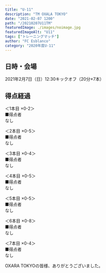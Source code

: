 ```yaml
---
title: "U-11"
description: "TM OXALA TOKYO"
date: "2021-02-07 1200"
path: "/20210207U11TM"
featuredImage: ./images/noimage.jpg
featuredImageAlt: "U11"
tags: ["トレーニングマッチ"]
author: "FC Esblanco"
category: "2020年度U-11"
---
```


## 日時・会場

2021年2月7日（日）12:30キックオフ（20分×7本）<br>


## 得点経過

＜1本目 ×0-2＞<br>
■得点者<br>
なし

＜2本目 ×0-5＞<br>
■得点者<br>
なし

＜3本目 ×0-4＞<br>
■得点者<br>
なし

＜4本目 ×0-5＞<br>
■得点者<br>
なし

＜5本目 ×0-5＞<br>
■得点者<br>
なし

＜6本目 ×0-8＞<br>
■得点者<br>
なし

＜7本目 ×0-4＞<br>
■得点者<br>
なし




OXARA TOKYOの皆様、ありがとうございました。
